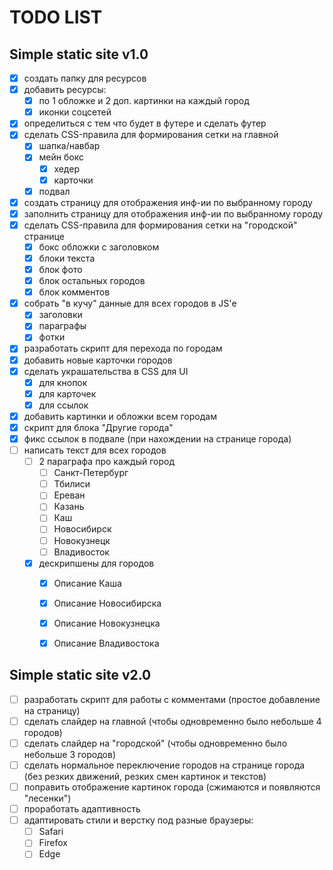 # TODO LIST
## Simple static site v1.0
- [x] создать папку для ресурсов 
- [x] добавить ресурсы:
  - [x] по 1 обложке и 2 доп. картинки на каждый город
  - [x] иконки соцсетей
- [x] определиться с тем что будет в футере и сделать футер
- [x] сделать CSS-правила для формирования сетки на главной
  - [x] шапка/навбар
  - [x] мейн бокс
    - [x] хедер
    - [x] карточки
  - [x] подвал
- [x] создать страницу для отображения инф-ии по выбранному городу
- [x] заполнить страницу для отображения инф-ии по выбранному городу
- [x] сделать CSS-правила для формирования сетки на "городской" странице
  - [x] бокс обложки с заголовком
  - [x] блоки текста
  - [x] блок фото
  - [x] блок остальных городов
  - [x] блок комментов
- [x] собрать "в кучу" данные для всех городов в JS'е
  - [x] заголовки
  - [x] параграфы
  - [x] фотки
- [x] разработать скрипт для перехода по городам
- [x] добавить новые карточки городов
- [x] сделать украшательства в CSS для UI
  - [x] для кнопок
  - [x] для карточек
  - [x] для ссылок
- [x] добавить картинки и обложки всем городам
- [x] скрипт для блока "Другие города"
- [x] фикс ссылок в подвале (при нахождении на странице города)
- [ ] написать текст для всех городов
  - [ ] 2 параграфа про каждый город
    - [ ] Санкт-Петербург
    - [ ] Тбилиси
    - [ ] Ереван
    - [ ] Казань
    - [ ] Каш
    - [ ] Новосибирск
    - [ ] Новокузнецк
    - [ ] Владивосток
  - [x] дескрипшены для городов
    - [x] Описание Каша
    - [x] Описание Новосибирска
    - [x] Описание Новокузнецка
    - [x] Описание Владивостока


## Simple static site v2.0
- [ ] разработать скрипт для работы с комментами (простое добавление на страницу)
- [ ] сделать слайдер на главной (чтобы одновременно было небольше 4 городов)
- [ ] сделать слайдер на "городской" (чтобы одновременно было небольше 3 городов)
- [ ] сделать нормальное переключение городов на странице города (без резких движений, резких смен картинок и текстов)
- [ ] поправить отображение картинок города (сжимаются и появляются "лесенки")
- [ ] проработать адаптивность
- [ ] адаптировать стили и верстку под разные браузеры:
  - [ ] Safari
  - [ ] Firefox
  - [ ] Edge